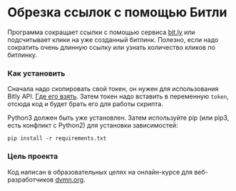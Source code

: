 # Обрезка ссылок с помощью Битли
Программа сокращает ссылки с помощью сервиса [bit.ly](https://bitly.com/) или подсчитывает клики на уже созданный битлинк. Полезно, если надо сократить очень длинную ссылку или узнать количество кликов по битлинку.
### Как установить
Сначала надо скопировать свой токен, он нужен для использования Bitly API. [Где его взять](https://support.bitly.com/hc/en-us/articles/230647907).
Затем токен надо вставить в переменную `token`, отсюда код и будет брать его для работы скрипта.

Python3 должен быть уже установлен. Затем используйте pip (или pip3, есть конфликт с Python2) для установки зависимостей:
```
pip install -r requirements.txt
```
### Цель проекта
Код написан в образовательных целях на онлайн-курсе для веб-разработчиков [dvmn.org](https://dvmn.org/).